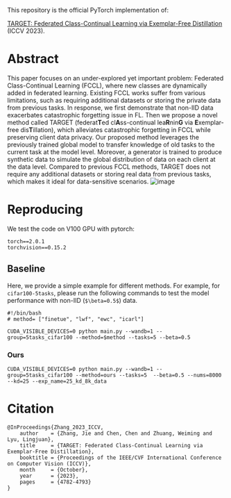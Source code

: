 This repository is the official PyTorch implementation of:

[TARGET: Federated Class-Continual Learning via Exemplar-Free Distillation](https://arxiv.org/abs/2303.06937) (ICCV 2023).

# Abstract

This paper focuses on an under-explored yet important problem: Federated Class-Continual Learning (FCCL), where new classes are dynamically added in federated learning. 
Existing FCCL works suffer from various limitations, such as requiring additional datasets or storing the private data from previous tasks. In response, we first demonstrate that non-IID data exacerbates catastrophic forgetting issue in FL. Then we propose a novel method called TARGET (federat**T**ed cl**A**ss-continual lea**R**nin**G** via **E**xemplar-free dis**T**illation), which alleviates catastrophic forgetting in FCCL while preserving client data privacy. Our proposed method leverages the previously trained global model to transfer knowledge of old tasks to the current task at the model level. Moreover, a generator is trained to produce synthetic data to simulate the global distribution of data on each client at the data level. Compared to previous FCCL methods, TARGET does not require any additional datasets or storing real data from previous tasks, which makes it 
ideal for data-sensitive scenarios.
![image](imgs/pipeline.png)

# Reproducing
We test the code on V100 GPU with pytorch: 
```
torch==2.0.1
torchvision==0.15.2
```

## Baseline
Here, we provide a simple example for different methods. 
For example, for `cifar100-5tasks`, please run the following commands to test the model performance with non-IID (`$\beta=0.5$`) data.

```
#!/bin/bash
# method= ["finetue", "lwf", "ewc", "icarl"]

CUDA_VISIBLE_DEVICES=0 python main.py --wandb=1 --group=5tasks_cifar100 --method=$method --tasks=5 --beta=0.5
```

### Ours
```
CUDA_VISIBLE_DEVICES=0 python main.py --wandb=1 --group=5tasks_cifar100 --method=ours --tasks=5  --beta=0.5 --nums=8000 --kd=25 --exp_name=25_kd_8k_data
```




# Citation
```
@InProceedings{Zhang_2023_ICCV,
    author    = {Zhang, Jie and Chen, Chen and Zhuang, Weiming and Lyu, Lingjuan},
    title     = {TARGET: Federated Class-Continual Learning via Exemplar-Free Distillation},
    booktitle = {Proceedings of the IEEE/CVF International Conference on Computer Vision (ICCV)},
    month     = {October},
    year      = {2023},
    pages     = {4782-4793}
}
```

